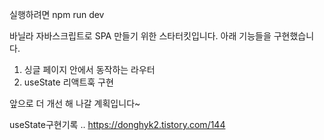 실행하려면 
npm run dev

바닐라 자바스크립트로 SPA 만들기 위한 스타터킷입니다.
아래 기능들을 구현했습니다.

1. 싱글 페이지 안에서 동작하는 라우터
2. useState 리액트훅 구현

앞으로 더 개선 해 나갈 계획입니다~

useState구현기록 ..
https://donghyk2.tistory.com/144
